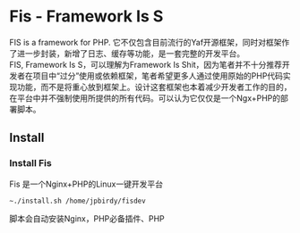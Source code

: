 # Fis - Framework Is S

FIS is a framework for PHP. 它不仅包含目前流行的Yaf开源框架，同时对框架作了进一步封装，新增了日志、缓存等功能，是一套完整的开发平台。<br>
FIS, Framework Is S，可以理解为Framework Is Shit，因为笔者并不十分推荐开发者在项目中“过分”使用或依赖框架，笔者希望更多人通过使用原始的PHP代码实现功能，而不是将重心放到框架上。设计这套框架也本着减少开发者工作的目的，在平台中并不强制使用所提供的所有代码。可以认为它仅仅是一个Ngx+PHP的部署脚本。

## Install
### Install Fis
Fis 是一个Nginx+PHP的Linux一键开发平台

```
~./install.sh /home/jpbirdy/fisdev
```
脚本会自动安装Nginx，PHP必备插件、PHP


